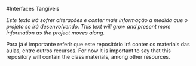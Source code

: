 #Interfaces Tangíveis

*Este texto irá sofrer alterações e conter mais informação à medida que o projeto se irá desenvolvendo.* 
*This text will grow and present more information as the project moves along.* 

Para já é importante referir que este repositório irá conter os materiais das aulas, entre outros recursos.
For now it is important to say that this repository will contain the class materials, among other resources.
